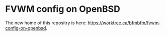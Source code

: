 # FVWM config on OpenBSD

The new home of this repositry is here:
<a href="https://worktree.ca/bfmbfm/fvwm-config-on-openbsd">https://worktree.ca/bfmbfm/fvwm-config-on-openbsd</a>.
